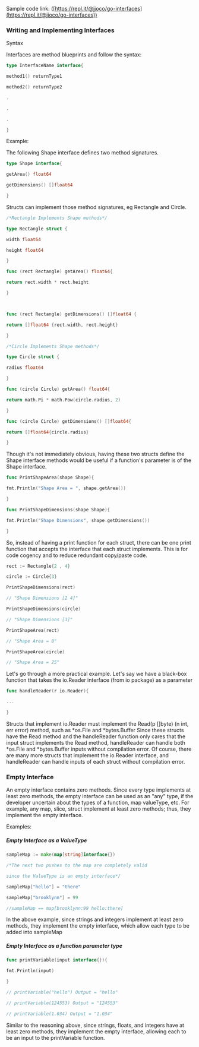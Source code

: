 Sample code link: ([https://repl.it/@jjoco/go-interfaces](https://repl.it/@jjoco/go-interfaces))
### Writing and Implementing Interfaces

Syntax

Interfaces are method blueprints and follow the syntax:
```go
type InterfaceName interface{

method1() returnType1

method2() returnType2

.

.

.

}
```
Example:

The following Shape interface defines two method signatures.
```go
type Shape interface{

getArea() float64

getDimensions() []float64

}
```
Structs can implement those method signatures, eg Rectangle and Circle.
```go
/*Rectangle Implements Shape methods*/

type Rectangle struct {

width float64

height float64

}

func (rect Rectangle) getArea() float64{

return rect.width * rect.height

}



func (rect Rectangle) getDimensions() []float64 {

return []float64 {rect.width, rect.height}

}
```
```go
/*Circle Implements Shape methods*/

type Circle struct {

radius float64

}

func (circle Circle) getArea() float64{

return math.Pi * math.Pow(circle.radius, 2)

}

func (circle Circle) getDimensions() []float64{

return []float64{circle.radius}

}
```
Though it's not immediately obvious, having these two structs define the Shape interface methods would be useful if a function's parameter is of the Shape interface.
```go
func PrintShapeArea(shape Shape){

fmt.Println("Shape Area = ", shape.getArea())

}

func PrintShapeDimensions(shape Shape){

fmt.Println("Shape Dimensions", shape.getDimensions())

}
```
So, instead of having a print function for each struct, there can be one print function that accepts the interface that each struct implements. This is for code cogency and to reduce redundant copy/paste code.
```go
rect := Rectangle{2 , 4}

circle := Circle{3}

PrintShapeDimensions(rect)

// "Shape Dimensions [2 4]"

PrintShapeDimensions(circle)

// "Shape Dimensions [3]"

PrintShapeArea(rect)

// "Shape Area = 8"

PrintShapeArea(circle)

// "Shape Area = 25"
```
Let's go through a more practical example. Let's say we have a black-box function that takes the io.Reader interface (from io package) as a parameter
```go
func handleReader(r io.Reader){

...

}
```
Structs that implement io.Reader must implement the Read(p []byte) (n int, err error) method, such as *os.File and *bytes.Buffer Since these structs have the Read method and the handleReader function only cares that the input struct implements the Read method, handleReader can handle both *os.File and *bytes.Buffer inputs without compilation error. Of course, there are many more structs that implement the io.Reader interface, and handleReader can handle inputs of each struct without compilation error.

### Empty Interface

An empty interface contains zero methods. Since every type implements at least zero methods, the empty interface can be used as an "any" type, if the developer uncertain about the types of a function, map valueType, etc. For example, any map, slice, struct implement at least zero methods; thus, they implement the empty interface.

Examples:

##### Empty Interface as a ValueType
```go
sampleMap := make(map[string]interface{})

/*The next two pushes to the map are completely valid

since the ValueType is an empty interface*/

sampleMap["hello"] = "there"

sampleMap["brooklynn"] = 99

//sampleMap == map[brooklynn:99 hello:there]
```
In the above example, since strings and integers implement at least zero methods, they implement the empty interface, which allow each type to be added into sampleMap

##### Empty Interface as a function parameter type
```go
func printVariable(input interface{}){

fmt.Println(input)

}

// printVariable("hello") Output = "hello"

// printVariable(124553) Output = "124553"

// printVariable(1.034) Output = "1.034"
```
Similar to the reasoning above, since strings, floats, and integers have at least zero methods, they implement the empty interface, allowing each to be an input to the printVariable function.
